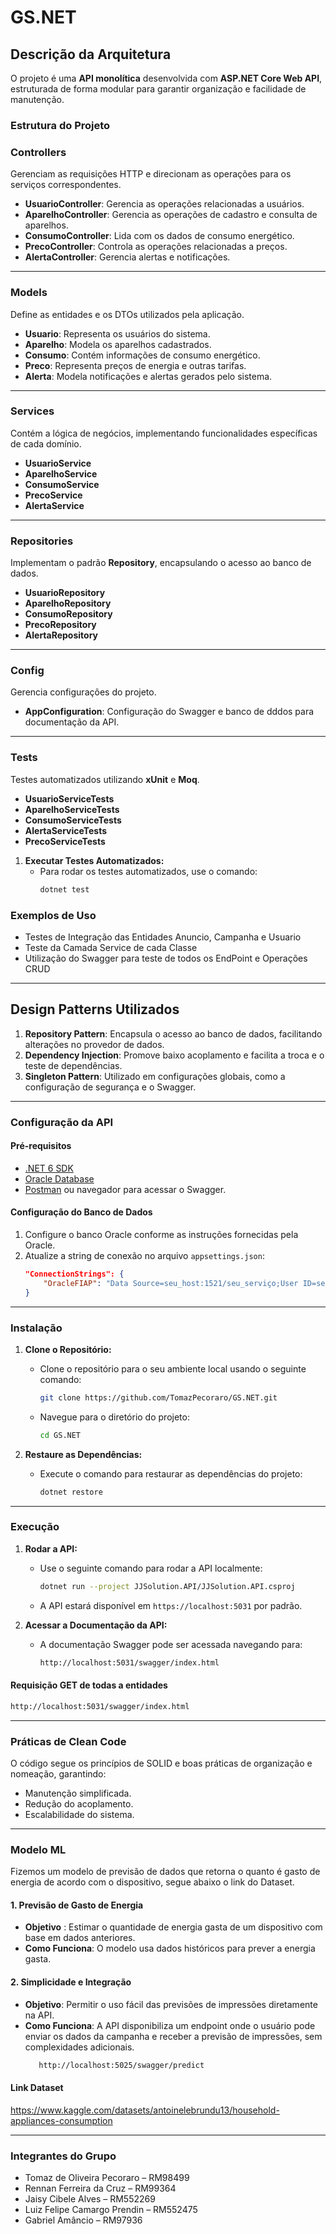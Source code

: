 # **GS.NET**

## **Descrição da Arquitetura**
O projeto é uma **API monolítica** desenvolvida com **ASP.NET Core Web API**, estruturada de forma modular para garantir organização e facilidade de manutenção.

### **Estrutura do Projeto**

### **Controllers**
Gerenciam as requisições HTTP e direcionam as operações para os serviços correspondentes.
- **UsuarioController**: Gerencia as operações relacionadas a usuários.
- **AparelhoController**: Gerencia as operações de cadastro e consulta de aparelhos.
- **ConsumoController**: Lida com os dados de consumo energético.
- **PrecoController**: Controla as operações relacionadas a preços.
- **AlertaController**: Gerencia alertas e notificações.

---

### **Models**
Define as entidades e os DTOs utilizados pela aplicação.
- **Usuario**: Representa os usuários do sistema.
- **Aparelho**: Modela os aparelhos cadastrados.
- **Consumo**: Contém informações de consumo energético.
- **Preco**: Representa preços de energia e outras tarifas.
- **Alerta**: Modela notificações e alertas gerados pelo sistema.

---

### **Services**
Contém a lógica de negócios, implementando funcionalidades específicas de cada domínio.
- **UsuarioService**
- **AparelhoService**
- **ConsumoService**
- **PrecoService**
- **AlertaService**

---

### **Repositories**
Implementam o padrão **Repository**, encapsulando o acesso ao banco de dados.
- **UsuarioRepository**
- **AparelhoRepository**
- **ConsumoRepository**
- **PrecoRepository**
- **AlertaRepository**

---

### **Config**
Gerencia configurações do projeto.
- **AppConfiguration**: Configuração do Swagger e banco de dddos para documentação da API.

---

### **Tests**
Testes automatizados utilizando **xUnit** e **Moq**.
- **UsuarioServiceTests**
- **AparelhoServiceTests**
- **ConsumoServiceTests**
- **AlertaServiceTests**
- **PrecoServiceTests**

1. **Executar Testes Automatizados:**
   - Para rodar os testes automatizados, use o comando:
     ```bash
     dotnet test
     ```

### Exemplos de Uso

- Testes de Integração das Entidades Anuncio, Campanha e Usuario
- Teste da Camada Service de cada Classe
- Utilização do Swagger para teste de todos os EndPoint e Operações CRUD

---

## **Design Patterns Utilizados**

1. **Repository Pattern**: Encapsula o acesso ao banco de dados, facilitando alterações no provedor de dados.
2. **Dependency Injection**: Promove baixo acoplamento e facilita a troca e o teste de dependências.
3. **Singleton Pattern**: Utilizado em configurações globais, como a configuração de segurança e o Swagger.

---

### **Configuração da API**

#### **Pré-requisitos**
- [.NET 6 SDK](https://dotnet.microsoft.com/download)
- [Oracle Database](https://www.oracle.com/database/)
- [Postman](https://www.postman.com/downloads/) ou navegador para acessar o Swagger.

#### **Configuração do Banco de Dados**
1. Configure o banco Oracle conforme as instruções fornecidas pela Oracle.
2. Atualize a string de conexão no arquivo `appsettings.json`:
   ```json
   "ConnectionStrings": {
       "OracleFIAP": "Data Source=seu_host:1521/seu_serviço;User ID=seu_usuario;Password=sua_senha;"
   }

---

### Instalação

1. **Clone o Repositório:**
   - Clone o repositório para o seu ambiente local usando o seguinte comando:
     ```bash
     git clone https://github.com/TomazPecoraro/GS.NET.git
     ```
   - Navegue para o diretório do projeto:
     ```bash
     cd GS.NET
     ```

2. **Restaure as Dependências:**
   - Execute o comando para restaurar as dependências do projeto:
     ```bash
     dotnet restore
     ```
---

### Execução

1. **Rodar a API:**
   - Use o seguinte comando para rodar a API localmente:
     ```bash
     dotnet run --project JJSolution.API/JJSolution.API.csproj
     ```
   - A API estará disponível em `https://localhost:5031` por padrão.

2. **Acessar a Documentação da API:**
   - A documentação Swagger pode ser acessada navegando para:
     ```markdown
     http://localhost:5031/swagger/index.html
     ```

#### Requisição GET de todas a entidades

```bash
http://localhost:5031/swagger/index.html
```

---

### **Práticas de Clean Code**
O código segue os princípios de SOLID e boas práticas de organização e nomeação, garantindo:

- Manutenção simplificada.
- Redução do acoplamento.
- Escalabilidade do sistema.

---

### **Modelo ML**

Fizemos um modelo de previsão de dados que retorna o quanto é gasto de energia de acordo com o dispositivo, segue abaixo o link do Dataset.

#### 1. Previsão de Gasto de Energia
- **Objetivo** : Estimar o quantidade de energia gasta de um dispositivo com base em dados anteriores.
- **Como Funciona**: O modelo usa dados históricos para prever a energia gasta.

#### 2. Simplicidade e Integração

- **Objetivo**: Permitir o uso fácil das previsões de impressões diretamente na API.
- **Como Funciona**: A API disponibiliza um endpoint onde o usuário pode enviar os dados da campanha e receber a previsão de impressões, sem complexidades adicionais.
  ```markdown
     http://localhost:5025/swagger/predict
     ```

#### Link Dataset
https://www.kaggle.com/datasets/antoinelebrundu13/household-appliances-consumption

---

### **Integrantes do Grupo**

- Tomaz de Oliveira Pecoraro – RM98499
- Rennan Ferreira da Cruz – RM99364
- Jaisy Cibele Alves – RM552269
- Luiz Felipe Camargo Prendin – RM552475
- Gabriel Amâncio – RM97936
